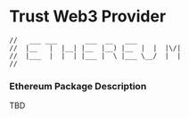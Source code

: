 # Trust Web3 Provider

```
//   ___ ___       ___  __   ___
//  |__   |  |__| |__  |__) |__  |  |  |\/|
//  |___  |  |  | |___ |  \ |___ \__/  |  |
//
```

### Ethereum Package Description

TBD
